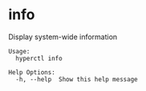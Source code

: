 # info

Display system-wide information

	Usage:
	  hyperctl info

	Help Options:
	  -h, --help  Show this help message

